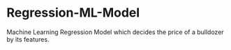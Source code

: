 # Regression-ML-Model
Machine Learning Regression  Model which decides the price of a bulldozer by its features.
